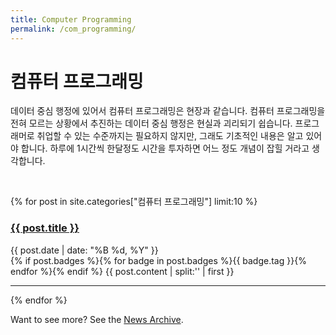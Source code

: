 ```yaml
---
title: Computer Programming
permalink: /com_programming/
---
```


# 컴퓨터 프로그래밍

데이터 중심 행정에 있어서 컴퓨터 프로그래밍은 현장과 같습니다. 컴퓨터 프로그래밍을 전혀 모르는 상황에서 추진하는 데이터 중심 행정은 현실과 괴리되기 쉽습니다. 프로그래머로 취업할 수 있는 수준까지는 필요하지 않지만, 그래도 기초적인 내용은 알고 있어야 합니다. 하루에 1시간씩 한달정도 시간을 투자하면 어느 정도 개념이 잡힐 거라고 생각합니다.

<br>

{% for post in site.categories["컴퓨터 프로그래밍"] limit:10 %}
   <div class="post-preview">
   <h3> <a href="{{ site.baseurl }}{{ post.url }}"><b>{{ post.title }}</b></a> </h3>
   <span class="post-date">{{ post.date | date: "%B %d, %Y" }}</span><br>
   {% if post.badges %}{% for badge in post.badges %}<span class="badge badge-{{ badge.type }}">{{ badge.tag }}</span>{% endfor %}{% endif %}
   {{ post.content | split:'<!--more-->' | first }}
   <hr>
{% endfor %}

Want to see more? See the <a href="{{ site.baseurl }}/archive/">News Archive</a>.
